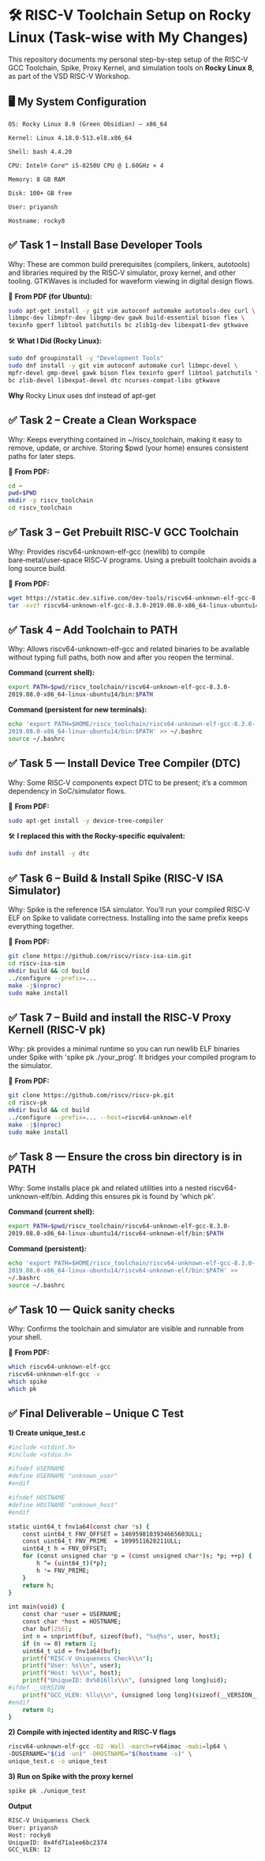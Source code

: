 # 🛠️ RISC-V Toolchain Setup on Rocky Linux (Task-wise with My Changes)

This repository documents my personal step-by-step setup of the RISC-V GCC Toolchain, Spike, Proxy Kernel, and simulation tools on **Rocky Linux 8**, as part of the VSD RISC-V Workshop.

## 🖥️ My System Configuration

    OS: Rocky Linux 8.9 (Green Obsidian) – x86_64

    Kernel: Linux 4.18.0-513.el8.x86_64

    Shell: bash 4.4.20

    CPU: Intel® Core™ i5-8250U CPU @ 1.60GHz × 4

    Memory: 8 GB RAM

    Disk: 100+ GB free

    User: priyansh

    Hostname: rocky8

## ✅ Task 1 – Install Base Developer Tools

Why: These are common build prerequisites (compilers, linkers, autotools) and libraries
required by the RISC‑V simulator, proxy kernel, and other tooling. GTKWaves is included for
waveform viewing in digital design flows.

📄 **From PDF (for Ubuntu):**

~~~bash
sudo apt-get install -y git vim autoconf automake autotools-dev curl \
libmpc-dev libmpfr-dev libgmp-dev gawk build-essential bison flex \
texinfo gperf libtool patchutils bc zlib1g-dev libexpat1-dev gtkwave
~~~

🛠️ **What I Did (Rocky Linux):**

~~~bash
sudo dnf groupinstall -y "Development Tools"
sudo dnf install -y git vim autoconf automake curl libmpc-devel \
mpfr-devel gmp-devel gawk bison flex texinfo gperf libtool patchutils \
bc zlib-devel libexpat-devel dtc ncurses-compat-libs gtkwave
~~~

**Why** Rocky Linux uses dnf instead of apt-get

## ✅ Task 2 – Create a Clean Workspace

Why: Keeps everything contained in ~/riscv_toolchain, making it easy to remove, update, or
archive. Storing $pwd (your home) ensures consistent paths for later steps.

📄 **From PDF:**

~~~bash
cd ~
pwd=$PWD
mkdir -p riscv_toolchain
cd riscv_toolchain
~~~
## ✅ Task 3 – Get Prebuilt RISC‑V GCC Toolchain

Why: Provides riscv64-unknown-elf-gcc (newlib) to compile bare‑metal/user‑space RISC‑V
programs. Using a prebuilt toolchain avoids a long source build.

📄 **From PDF:**

~~~bash
wget https://static.dev.sifive.com/dev-tools/riscv64-unknown-elf-gcc-8.3.0-2019.08.0-x86_64-linux-ubuntu14.tar.gz
tar -xvzf riscv64-unknown-elf-gcc-8.3.0-2019.08.0-x86_64-linux-ubuntu14.tar.gz
~~~
## ✅ Task 4 – Add Toolchain to PATH

Why: Allows riscv64-unknown-elf-gcc and related binaries to be available without typing
full paths, both now and after you reopen the terminal.

**Command (current shell):**

~~~bash
export PATH=$pwd/riscv_toolchain/riscv64-unknown-elf-gcc-8.3.0-
2019.08.0-x86_64-linux-ubuntu14/bin:$PATH
~~~

**Command (persistent for new terminals):**

~~~bash
echo 'export PATH=$HOME/riscv_toolchain/riscv64-unknown-elf-gcc-8.3.0-
2019.08.0-x86_64-linux-ubuntu14/bin:$PATH' >> ~/.bashrc
source ~/.bashrc
~~~

## ✅ Task 5 — Install Device Tree Compiler (DTC)

Why: Some RISC‑V components expect DTC to be present; it’s a common dependency in
SoC/simulator flows.

📄 **From PDF:**

~~~bash
sudo apt-get install -y device-tree-compiler
~~~

🛠️ **I replaced this with the Rocky-specific equivalent:**

~~~bash
sudo dnf install -y dtc
~~~

## ✅ Task 6 – Build & Install Spike (RISC-V ISA Simulator)

Why: Spike is the reference ISA simulator. You’ll run your compiled RISC‑V ELF on Spike to
validate correctness. Installing into the same prefix keeps everything together.

📄 **From PDF:**

~~~bash
git clone https://github.com/riscv/riscv-isa-sim.git
cd riscv-isa-sim
mkdir build && cd build
../configure --prefix=...
make -j$(nproc)
sudo make install
~~~

## ✅ Task 7 – Build and install the RISC‑V Proxy Kernell (RISC-V pk)

Why: pk provides a minimal runtime so you can run newlib ELF binaries under Spike with
'spike pk ./your_prog'. It bridges your compiled program to the simulator.

📄 **From PDF:**

~~~bash
git clone https://github.com/riscv/riscv-pk.git
cd riscv-pk
mkdir build && cd build
../configure --prefix=... --host=riscv64-unknown-elf
make -j$(nproc)
sudo make install
~~~

## ✅ Task 8 — Ensure the cross bin directory is in PATH

Why: Some installs place pk and related utilities into a nested riscv64-unknown-elf/bin.
Adding this ensures pk is found by 'which pk'.

**Command (current shell):**

~~~bash
export PATH=$pwd/riscv_toolchain/riscv64-unknown-elf-gcc-8.3.0-
2019.08.0-x86_64-linux-ubuntu14/riscv64-unknown-elf/bin:$PATH
~~~

**Command (persistent):**

~~~bash
echo 'export PATH=$HOME/riscv_toolchain/riscv64-unknown-elf-gcc-8.3.0-
2019.08.0-x86_64-linux-ubuntu14/riscv64-unknown-elf/bin:$PATH' >>
~/.bashrc
source ~/.bashrc
~~~

## ✅ Task 10 — Quick sanity checks

Why: Confirms the toolchain and simulator are visible and runnable from your shell.

📄 **From PDF:**

~~~bash
which riscv64-unknown-elf-gcc
riscv64-unknown-elf-gcc -v
which spike
which pk
~~~

## ✅ Final Deliverable – Unique C Test

**1) Create unique_test.c**

~~~bash
#include <stdint.h>
#include <stdio.h>

#ifndef USERNAME
#define USERNAME "unknown_user"
#endif

#ifndef HOSTNAME
#define HOSTNAME "unknown_host"
#endif

static uint64_t fnv1a64(const char *s) {
    const uint64_t FNV_OFFSET = 1469598103934665603ULL;
    const uint64_t FNV_PRIME  = 1099511628211ULL;
    uint64_t h = FNV_OFFSET;
    for (const unsigned char *p = (const unsigned char*)s; *p; ++p) {
        h ^= (uint64_t)(*p);
        h *= FNV_PRIME;
    }
    return h;
}

int main(void) {
    const char *user = USERNAME;
    const char *host = HOSTNAME;
    char buf[256];
    int n = snprintf(buf, sizeof(buf), "%s@%s", user, host);
    if (n <= 0) return 1;
    uint64_t uid = fnv1a64(buf);
    printf("RISC-V Uniqueness Check\\n");
    printf("User: %s\\n", user);
    printf("Host: %s\\n", host);
    printf("UniqueID: 0x%016llx\\n", (unsigned long long)uid);
#ifdef __VERSION__
    printf("GCC_VLEN: %llu\\n", (unsigned long long)(sizeof(__VERSION__) - 1));
#endif
    return 0;
}
~~~

**2) Compile with injected identity and RISC‑V flags**

~~~bash
riscv64-unknown-elf-gcc -O2 -Wall -march=rv64imac -mabi=lp64 \
-DUSERNAME="$(id -un)" -DHOSTNAME="$(hostname -s)" \
unique_test.c -o unique_test
~~~

**3) Run on Spike with the proxy kernel**

~~~bash
spike pk ./unique_test
~~~

**Output**

~~~bash
RISC-V Uniqueness Check
User: priyansh
Host: rocky8
UniqueID: 0x4fd71a1ee6bc2374
GCC_VLEN: 12
~~~
